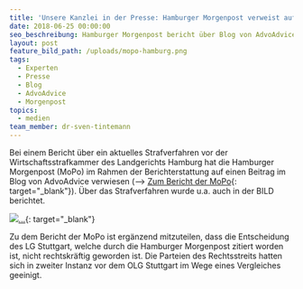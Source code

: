 ```yaml
---
title: 'Unsere Kanzlei in der Presse: Hamburger Morgenpost verweist auf unseren Blog'
date: 2018-06-25 00:00:00
seo_beschreibung: Hamburger Morgenpost bericht über Blog von AdvoAdvice
layout: post
feature_bild_path: /uploads/mopo-hamburg.png
tags:
  - Experten
  - Presse
  - Blog
  - AdvoAdvice
  - Morgenpost
topics:
  - medien
team_member: dr-sven-tintemann
---
```


Bei einem Bericht &uuml;ber ein aktuelles Strafverfahren vor der Wirtschaftsstrafkammer des Landgerichts Hamburg hat die Hamburger Morgenpost (MoPo) im Rahmen der Berichterstattung auf einen Beitrag im Blog von AdvoAdvice verwiesen (–&gt; [Zum Bericht der MoPo](https://www.mopo.de/hamburg/polizei/prozessauftakt-gauner-trio-erbeutet-fast-eine-halbe-million-euro-mit-aktien-betrug-30628130?dmcid=nl_20180618_30628130#){: target="_blank"}). &Uuml;ber das Strafverfahren wurde u.a. auch in der BILD berichtet.

![](blob:https://app.cloudcannon.com/3ca38aa0-cb5c-4c0c-9a6e-e5cef0956af1)[…](https://www.mopo.de/hamburg/polizei/prozessauftakt-gauner-trio-erbeutet-fast-eine-halbe-million-euro-mit-aktien-betrug-30628130?dmcid=nl_20180618_30628130#){: target="_blank"}

Zu dem Bericht der MoPo ist erg&auml;nzend mitzuteilen, dass die Entscheidung des LG Stuttgart, welche durch die Hamburger Morgenpost zitiert worden ist, nicht rechtskr&auml;ftig geworden ist. Die Parteien des Rechtsstreits hatten sich in zweiter Instanz vor dem OLG Stuttgart im Wege eines Vergleiches geeinigt.

&nbsp;
